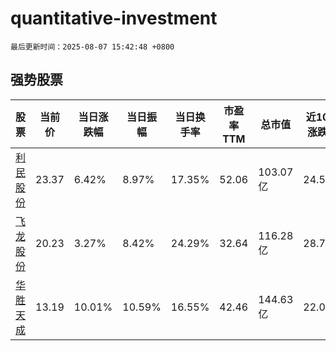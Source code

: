 # quantitative-investment

`最后更新时间：2025-08-07 15:42:48 +0800`

## 强势股票

|股票|当前价|当日涨跌幅|当日振幅|当日换手率|市盈率TTM|总市值|近10日涨跌幅|
|----|----|----|----|----|----|----|----|
|[利民股份](https://xueqiu.com/S/SZ002734)|23.37|6.42%|8.97%|17.35%|52.06|103.07亿|24.51%|
|[飞龙股份](https://xueqiu.com/S/SZ002536)|20.23|3.27%|8.42%|24.29%|32.64|116.28亿|28.77%|
|[华胜天成](https://xueqiu.com/S/SH600410)|13.19|10.01%|10.59%|16.55%|42.46|144.63亿|22.02%|
